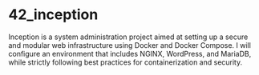 # 42_inception
Inception is a system administration project aimed at setting up a secure and modular web infrastructure using Docker and Docker Compose.  I will configure an environment that includes NGINX, WordPress, and MariaDB, while strictly following best practices for containerization and security.
